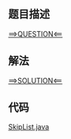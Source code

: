 ## 题目描述

[==>QUESTION<==](https://leetcode.cn/problems/design-skiplist/)

## 解法

[==>SOLUTION<==](https://leetcode.cn/problems/design-skiplist/solution/she-ji-tiao-biao-by-leetcode-solution-e8yh/)

## 代码

[SkipList.java](https://github.com/Marshal7cc/leetcode-java/blob/master/src/datastructure/Skiplist.java)

